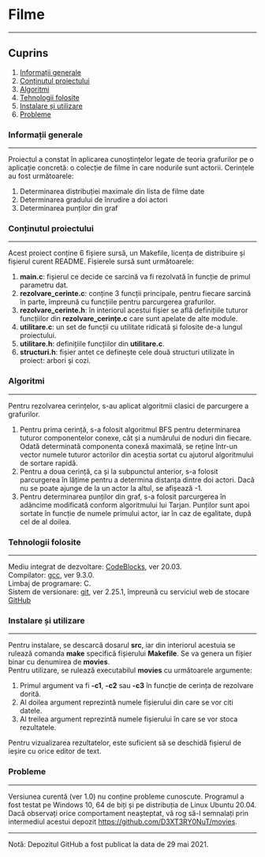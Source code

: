 # Filme
***
## Cuprins
1. [Informații generale](#informații-generale)
2. [Conținutul proiectului](#conținutul-proiectului)
3. [Algoritmi](#algoritmi)
4. [Tehnologii folosite](#tehnologii-folosite)
5. [Instalare și utilizare](#instalare-și-utilizare)
6. [Probleme](#probleme)

### Informații generale
***
Proiectul a constat în aplicarea cunoștințelor legate de teoria grafurilor pe o aplicație concretă:
o colecție de filme în care nodurile sunt actorii.
Cerințele au fost următoarele:
1. Determinarea distribuției maximale din lista de filme date
2. Determinarea gradului de înrudire a doi actori
3. Determinarea punților din graf

### Conținutul proiectului
***
Acest proiect conține 6 fișiere sursă, un Makefile, licența de distribuire și fișierul curent README.
Fișierele sursă sunt următoarele:
1. **main.c**: fișierul ce decide ce sarcină va fi rezolvată în funcție de primul parametru dat.
2. **rezolvare_cerinte.c**: conține 3 funcții principale, pentru fiecare sarcină în parte, 
împreună cu funcțiile pentru parcurgerea grafurilor.
3. **rezolvare_cerinte.h**: în interiorul acestui fișier se află definițiile tuturor funcțiilor din **rezolvare_cerințe.c** care sunt apelate de alte module.
4. **utilitare.c**: un set de funcții cu utilitate ridicată și folosite de-a lungul proiectului.
5. **utilitare.h**: definițiile funcțiilor din **utilitare.c**.
6. **structuri.h**: fișier antet ce definește cele două structuri utilizate în proiect: arbori și cozi.

### Algoritmi
***
Pentru rezolvarea cerințelor, s-au aplicat algoritmii clasici de parcurgere a grafurilor.
1. Pentru prima cerință, s-a folosit algoritmul BFS pentru determinarea tuturor componentelor conexe, 
cât și a numărului de noduri din fiecare. Odată determinată componenta conexă maximală, se reține într-un vector
numele tuturor actorilor din aceștia sortat cu ajutorul algoritmului de sortare rapidă.
2. Pentru a doua cerință, ca și la subpunctul anterior, s-a folosit parcurgerea în lățime pentru a determina 
distanța dintre doi actori. Dacă nu se poate ajunge de la un actor la altul, se afișează -1.
3. Pentru determinarea punților din graf, s-a folosit parcurgerea în adâncime modificată conform algoritmului 
lui Tarjan. Punților sunt apoi sortate în funcție de numele primului actor, iar în caz de egalitate, după cel de al doilea.

### Tehnologii folosite
***
Mediu integrat de dezvoltare: [CodeBlocks](https://www.codeblocks.org/), ver 20.03.    
Compilator: [gcc](https://gcc.gnu.org/), ver 9.3.0.    
Limbaj de programare: C.    
Sistem de versionare: [git](https://git-scm.com/), ver 2.25.1, împreună cu serviciul web de stocare [GitHub](https://github.com/)

### Instalare și utilizare
***
Pentru instalare, se descarcă dosarul **src**, iar din interiorul acestuia se rulează comanda **make** specifică fișierului **Makefile**. Se va genera un fișier binar cu denumirea de **movies**.    
Pentru utilizare, se rulează executabilul **movies** cu următoarele argumente:
1. Primul argument va fi **-c1**, **-c2** sau **-c3** în funcție de cerința de rezolvare dorită.
2. Al doilea argument reprezintă numele fișierului din care se vor citi datele.
3. Al treilea argument reprezintă numele fișierului în care se vor stoca rezultatele.

Pentru vizualizarea rezultatelor, este suficient să se deschidă fișierul de ieșire cu orice editor de text.

### Probleme
***
Versiunea curentă (ver 1.0) nu conține probleme cunoscute. Programul a fost testat pe Windows 10, 64 de biți și pe distribuția de Linux Ubuntu 20.04. Dacă observați orice comportament neașteptat, vă rog să-l semnalați prin intermediul acestui depozit https://github.com/D3XT3RY0NuT/movies.
***
Notă: Depozitul GitHub a fost publicat la data de 29 mai 2021.
